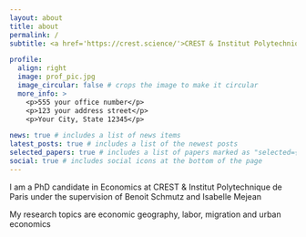 ```yaml
---
layout: about
title: about
permalink: /
subtitle: <a href='https://crest.science/'>CREST & Institut Polytechnique de Paris</a>

profile:
  align: right
  image: prof_pic.jpg
  image_circular: false # crops the image to make it circular
  more_info: >
    <p>555 your office number</p>
    <p>123 your address street</p>
    <p>Your City, State 12345</p>

news: true # includes a list of news items
latest_posts: true # includes a list of the newest posts
selected_papers: true # includes a list of papers marked as "selected={true}"
social: true # includes social icons at the bottom of the page
---
```


I am a PhD candidate in Economics at CREST & Institut Polytechnique de Paris under the supervision of Benoit Schmutz and Isabelle Mejean

My research topics are economic geography, labor, migration and urban economics
